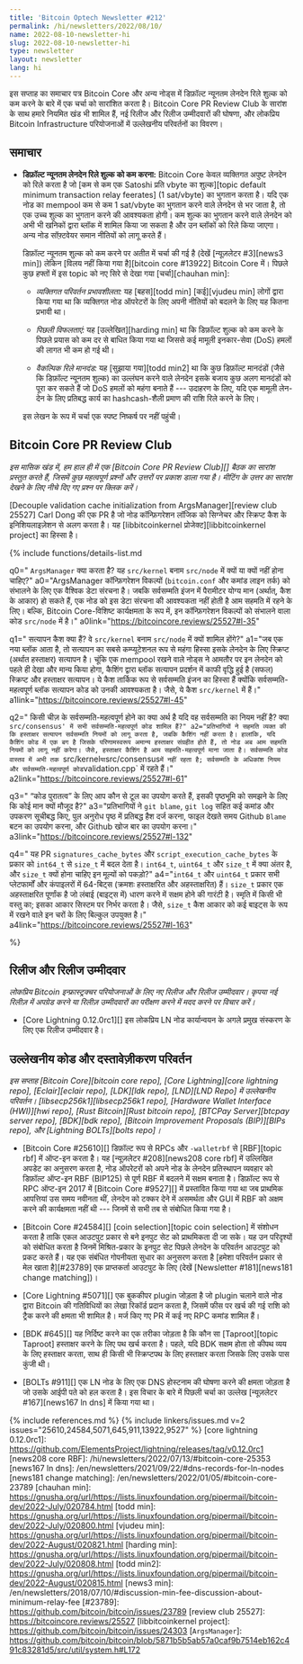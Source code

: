 ```yaml
---
title: 'Bitcoin Optech Newsletter #212'
permalink: /hi/newsletters/2022/08/10/
name: 2022-08-10-newsletter-hi
slug: 2022-08-10-newsletter-hi
type: newsletter
layout: newsletter
lang: hi
---
```

इस सप्ताह का समाचार पत्र Bitcoin Core और अन्य नोड्स में डिफ़ॉल्ट न्यूनतम लेनदेन रिले शुल्क को कम करने के बारे में
एक चर्चा को सारांशित करता है। Bitcoin Core PR Review Club के सारांश के साथ हमारे नियमित खंड भी शामिल हैं, नई रिलीज और
रिलीज उम्मीदवारों की घोषणा, और लोकप्रिय Bitcoin Infrastructure परियोजनाओं में उल्लेखनीय परिवर्तनों का विवरण।

## समाचार

- **<!--lowering-the-default-minimum-transaction-relay-feerate-->डिफ़ॉल्ट न्यूनतम लेनदेन रिले शुल्क को कम करना:**
  Bitcoin Core केवल व्यक्तिगत अपुष्ट लेनदेन को रिले करता है जो [कम से कम एक Satoshi प्रति vbyte का शुल्क][topic default minimum
  transaction relay feerates] (1 sat/vbyte) का भुगतान करता है। यदि एक नोड का mempool कम से कम
  1 sat/vbyte का भुगतान करने वाले लेनदेन से भर जाता है, तो एक उच्च शुल्क का भुगतान करने की आवश्यकता होगी। कम शुल्क
  का भुगतान करने वाले लेनदेन को अभी भी खनिकों द्वारा ब्लॉक में शामिल किया जा सकता है और उन ब्लॉकों को रिले किया
  जाएगा। अन्य नोड सॉफ़्टवेयर समान नीतियों को लागू करते हैं।

  डिफ़ॉल्ट न्यूनतम शुल्क को कम करने पर अतीत में चर्चा की गई है (देखें [न्यूज़लेटर #3][news3 min]) लेकिन
  [विलय नहीं किया गया है][bitcoin core #13922] Bitcoin Core में। पिछले कुछ हफ्तों में इस topic
  को नए सिरे से देखा गया [चर्चा][chauhan min]:

  - *<!--individual-change-effectiveness-->व्यक्तिगत परिवर्तन प्रभावशीलता:* यह [बहस][todd min] [कई][vjudeu min] लोगों द्वारा
    किया गया था कि व्यक्तिगत नोड ऑपरेटरों के लिए अपनी नीतियों को बदलने के लिए यह कितना प्रभावी था।

  - *<!--past-failures-->पिछली विफलताएं:* यह [उल्लेखित][harding min] था कि डिफ़ॉल्ट शुल्क को कम
    करने के पिछले प्रयास को कम दर से बाधित किया गया था जिससे कई मामूली इनकार-सेवा (DoS) हमलों की लागत भी कम हो गई थी।

  - *<!--alternative-relay-criteria-->वैकल्पिक रिले मानदंड:* यह [सुझाया गया][todd min2] था कि कुछ डिफ़ॉल्ट
    मानदंडों (जैसे कि डिफ़ॉल्ट न्यूनतम शुल्क) का उल्लंघन करने वाले लेनदेन इसके बजाय कुछ अलग मानदंडों को पूरा कर सकते हैं
    जो DoS हमलों को महंगा बनाते हैं --- उदाहरण के लिए, यदि एक मामूली लेन-देन के लिए प्रतिबद्ध कार्य का
    hashcash-शैली प्रमाण की राशि रिले करने के लिए।

  इस लेखन के रूप में चर्चा एक स्पष्ट निष्कर्ष पर नहीं पहुंची।

## Bitcoin Core PR Review Club

*इस मासिक खंड में, हम हाल ही में एक [Bitcoin Core PR Review Club][] बैठक का सारांश प्रस्तुत करते हैं, जिसमें कुछ
महत्वपूर्ण प्रश्नों और उत्तरों पर प्रकाश डाला गया है। मीटिंग के उत्तर का सारांश देखने के लिए नीचे दिए गए प्रश्न पर क्लिक करें।*

[Decouple validation cache initialization from ArgsManager][review club 25527] Carl Dong
की एक PR है जो नोड कॉन्फ़िगरेशन लॉजिक को सिग्नेचर और स्क्रिप्ट कैश के इनिशियलाइज़ेशन से अलग करता है। यह
[libbitcoinkernel प्रोजेक्ट][libbitcoinkernel project] का हिस्सा है।

{% include functions/details-list.md

  q0="<!--what-does-the-argsmanager-do-why-or-why-not-should-it-belong-in-src-kernel-versus-src-node-->
  `ArgsManager` क्या करता है? यह `src/kernel` बनाम `src/node` में क्यों या क्यों नहीं होना चाहिए?"
  a0="ArgsManager कॉन्फ़िगरेशन विकल्पों (`bitcoin.conf` और कमांड लाइन तर्क) को संभालने के लिए एक
  वैश्विक डेटा संरचना है। जबकि सर्वसम्मति इंजन में पैरामीटर योग्य मान (अर्थात्, कैश के आकार) हो सकते हैं, एक
  नोड को इस डेटा संरचना की आवश्यकता नहीं होती है आम सहमति में रहने के लिए। बल्कि, Bitcoin Core-विशिष्ट
  कार्यक्षमता के रूप में, इन कॉन्फ़िगरेशन विकल्पों को संभालने वाला कोड `src/node` में है।"
  a0link="https://bitcoincore.reviews/25527#l-35"

  q1="<!--what-are-the-validation-caches-why-would-they-belong-in-src-kernel-versus-src-node-->
  सत्यापन कैश क्या हैं? वे `src/kernel` बनाम `src/node` में क्यों शामिल होंगे?"
  a1="जब एक नया ब्लॉक आता है, तो सत्यापन का सबसे कम्प्यूटेशनल रूप से महंगा हिस्सा इसके लेनदेन के लिए
  स्क्रिप्ट (अर्थात हस्ताक्षर) सत्यापन है। चूंकि एक mempool रखने वाले नोड्स ने आमतौर पर इन लेनदेन को पहले ही
  देखा और मान्य किया होगा, कैशिंग द्वारा ब्लॉक सत्यापन प्रदर्शन में काफी वृद्धि हुई है (सफल) स्क्रिप्ट और हस्ताक्षर
  सत्यापन। ये कैश तार्किक रूप से सर्वसम्मति इंजन का हिस्सा हैं क्योंकि सर्वसम्मति-महत्वपूर्ण ब्लॉक सत्यापन कोड को उनकी
  आवश्यकता है। जैसे, ये कैश `src/kernel` में हैं।"
  a1link="https://bitcoincore.reviews/25527#l-45"

  q2="<!--what-does-it-mean-for-something-to-be-consensus-critical-if-it-isn-t-a-consensus-rule-does-src-consensus-contain-all-the-consensus-critical-code-->
  किसी चीज़ के सर्वसम्मति-महत्वपूर्ण होने का क्या अर्थ है यदि वह सर्वसम्मति का नियम नहीं है? क्या `src/consensus' में
  सभी सर्वसम्मति-महत्वपूर्ण कोड शामिल हैं?"
  a2="प्रतिभागियों ने सहमति व्यक्त की कि हस्ताक्षर सत्यापन सर्वसम्मति नियमों को लागू करता है, जबकि कैशिंग नहीं करता है।
  हालांकि, यदि कैशिंग कोड में एक बग है जिसके परिणामस्वरूप अमान्य हस्ताक्षर संग्रहीत होते हैं, तो नोड अब आम सहमति
  नियमों को लागू नहीं करेगा। जैसे, हस्ताक्षर कैशिंग है आम सहमति-महत्वपूर्ण माना जाता है। सर्वसम्मति कोड
  वास्तव में अभी तक `src/kernel` या `src/consensus` में नहीं रहता है; सर्वसम्मति के अधिकांश नियम और
  सर्वसम्मति-महत्वपूर्ण कोड `validation.cpp` में रहते हैं।"
  a2link="https://bitcoincore.reviews/25527#l-61"

  q3="<!--what-tools-do-you-use-for-code-archeology-to-understand-the-background-of-why-a-value-exists-->
  “कोड पुरातत्व” के लिए आप कौन से टूल का उपयोग करते हैं, इसकी पृष्ठभूमि को समझने के लिए कि
  कोई मान क्यों मौजूद है?"
  a3="प्रतिभागियों ने `git blame`, `git log` सहित कई कमांड और उपकरण सूचीबद्ध किए, पुल
  अनुरोध पृष्ठ में प्रतिबद्ध हैश दर्ज करना, फाइल देखते समय Github `Blame` बटन का उपयोग करना, और Github खोज
  बार का उपयोग करना।"
  a3link="https://bitcoincore.reviews/25527#l-132"

  q4="<!--this-pr-changes-the-type-of-signature-cache-bytes-and-script-execution-cache-bytes-from-int64-t-to-size-t-what-is-the-difference-between-int64-t-uint64-t-and-size-t-and-why-should-a-size-t-hold-these-values-->
  यह PR `signatures_cache_bytes` और `script_execution_cache_bytes` के प्रकार को `int64_t`
  से `size_t` में बदल देता है। `int64_t`, `uint64_t` और `size_t` में क्या अंतर है, और `size_t` क्यों
  होना चाहिए इन मूल्यों को पकड़ो?"
  a4="`int64_t` और `uint64_t` प्रकार सभी प्लेटफार्मों और कंपाइलरों में 64-बिट्स (क्रमशः हस्ताक्षरित और अहस्ताक्षरित) हैं।
  `size_t` प्रकार एक अहस्ताक्षरित पूर्णांक है जो लंबाई (बाइट्स में) धारण करने में सक्षम होने की गारंटी है। स्मृति में किसी
  भी वस्तु का; इसका आकार सिस्टम पर निर्भर करता है। जैसे, `size_t` कैश आकार को कई बाइट्स के रूप में रखने वाले इन चरों के
  लिए बिल्कुल उपयुक्त है।"
  a4link="https://bitcoincore.reviews/25527#l-163"

%}

## रिलीज और रिलीज उम्मीदवार

*लोकप्रिय Bitcoin इन्फ्रास्ट्रक्चर परियोजनाओं के लिए नए रिलीज और रिलीज उम्मीदवार। कृपया नई रिलीज़ में
अपग्रेड करने या रिलीज़ उम्मीदवारों का परीक्षण करने में मदद करने पर विचार करें।*

- [Core Lightning 0.12.0rc1][] इस लोकप्रिय LN नोड कार्यान्वयन के अगले प्रमुख संस्करण के लिए एक रिलीज उम्मीदवार है।

## उल्लेखनीय कोड और दस्तावेज़ीकरण परिवर्तन

*इस सप्ताह [Bitcoin Core][bitcoin core repo], [Core Lightning][core lightning repo], [Eclair][eclair repo],
[LDK][ldk repo], [LND][LND Repo] में उल्लेखनीय परिवर्तन। [libsecp256k1][libsecp256k1 repo],
[Hardware Wallet Interface (HWI)][hwi repo], [Rust Bitcoin][Rust bitcoin repo],
[BTCPay Server][btcpay server repo], [BDK][bdk repo], [Bitcoin Improvement Proposals (BIP)][BIPs repo],
और [Lightning BOLTs][bolts repo]।*

- [Bitcoin Core #25610][] डिफ़ॉल्ट रूप से RPCs और `-walletrbf` से [RBF][topic rbf] में ऑप्ट-इन करता है।
  यह [न्यूज़लेटर #208][news208 core rbf] में उल्लिखित अपडेट का अनुसरण करता है, नोड ऑपरेटरों को अपने नोड के लेनदेन
  प्रतिस्थापन व्यवहार को डिफ़ॉल्ट ऑप्ट-इन RBF (BIP125) से पूर्ण RBF में बदलने में सक्षम बनाता है। डिफ़ॉल्ट रूप से RPC ऑप्ट-इन
  2017 में [Bitcoin Core #9527][] में प्रस्तावित किया गया था जब प्राथमिक आपत्तियां उस समय
  नवीनता थीं, लेनदेन को टक्कर देने में असमर्थता और GUI में RBF को अक्षम करने की कार्यक्षमता नहीं थी --- जिनमें
  से सभी तब से संबोधित किया गया है।

- [Bitcoin Core #24584][] [coin selection][topic coin selection] में संशोधन करता है ताकि एकल आउटपुट प्रकार
  से बने इनपुट सेट को प्राथमिकता दी जा सके। यह उन परिदृश्यों को संबोधित करता है जिनमें मिश्रित-प्रकार के इनपुट सेट पिछले लेनदेन के परिवर्तन
  आउटपुट को प्रकट करते हैं। यह एक संबंधित गोपनीयता सुधार का अनुसरण करता है [हमेशा परिवर्तन प्रकार से मेल खाता है][#23789] एक
  प्राप्तकर्ता आउटपुट के लिए (देखें [Newsletter #181][news181 change matching])।

- [Core Lightning #5071][] एक बुककीपर plugin जोड़ता है जो plugin चलाने वाले नोड द्वारा Bitcoin की गतिविधियों
  का लेखा रिकॉर्ड प्रदान करता है, जिसमें फीस पर खर्च की गई राशि को ट्रैक करने की क्षमता भी शामिल है। मर्ज किए गए PR में कई नए RPC कमांड शामिल हैं।

- [BDK #645][] यह निर्दिष्ट करने का एक तरीका जोड़ता है कि कौन सा [Taproot]​[topic Taproot] ​​हस्ताक्षर करने के लिए
  पथ खर्च करता है। पहले, यदि BDK सक्षम होता तो कीपथ व्यय के लिए हस्ताक्षर करता, साथ ही किसी भी स्क्रिप्टपथ के लिए हस्ताक्षर करता
  जिसके लिए उसके पास कुंजी थी।

- [BOLTs #911][] एक LN नोड के लिए एक DNS होस्टनाम की घोषणा करने की क्षमता जोड़ता है जो उसके आईपी पते
  को हल करता है। इस विचार के बारे में पिछली चर्चा का उल्लेख [न्यूज़लेटर #167][news167 ln dns] में किया गया था।

{% include references.md %}
{% include linkers/issues.md v=2 issues="25610,24584,5071,645,911,13922,9527" %}
[core lightning 0.12.0rc1]: https://github.com/ElementsProject/lightning/releases/tag/v0.12.0rc1
[news208 core RBF]: /hi/newsletters/2022/07/13/#bitcoin-core-25353
[news167 ln dns]: /en/newsletters/2021/09/22/#dns-records-for-ln-nodes
[news181 change matching]: /en/newsletters/2022/01/05/#bitcoin-core-23789
[chauhan min]: https://gnusha.org/url/https://lists.linuxfoundation.org/pipermail/bitcoin-dev/2022-July/020784.html
[todd min]: https://gnusha.org/url/https://lists.linuxfoundation.org/pipermail/bitcoin-dev/2022-July/020800.html
[vjudeu min]: https://gnusha.org/url/https://lists.linuxfoundation.org/pipermail/bitcoin-dev/2022-August/020821.html
[harding min]: https://gnusha.org/url/https://lists.linuxfoundation.org/pipermail/bitcoin-dev/2022-July/020808.html
[todd min2]: https://gnusha.org/url/https://lists.linuxfoundation.org/pipermail/bitcoin-dev/2022-August/020815.html
[news3 min]: /en/newsletters/2018/07/10/#discussion-min-fee-discussion-about-minimum-relay-fee
[#23789]: https://github.com/bitcoin/bitcoin/issues/23789
[review club 25527]: https://bitcoincore.reviews/25527
[libbitcoinkernel project]: https://github.com/bitcoin/bitcoin/issues/24303
[`ArgsManager`]: https://github.com/bitcoin/bitcoin/blob/5871b5b5ab57a0caf9b7514eb162c491c83281d5/src/util/system.h#L172
